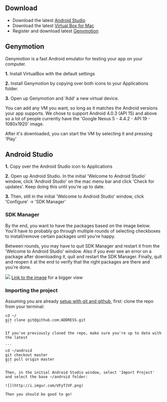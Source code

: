 ## Download
* Download the latest [Android Studio](http://developer.android.com/sdk/installing/studio.html)
* Download the latest [Virtual Box for Mac](https://www.virtualbox.org/wiki/Downloads)
* Register and download latest [Genymotion](https://shop.genymotion.com/index.php?controller=order-opc)

## Genymotion
Genymotion is a fast Android emulator for testing your app on your computer.

**1.** Install VirtualBox with the default settings

**2.** Install Genymotion by copying over both icons to your Applications folder.

**3.** Open up Genymotion and 'Add' a new virtual device.

You can add any VM you want, so long as it matches the Android versions your app supports.  We chose to support Android 4.0.3 (API 15) and above so a lot of people currently have the 'Google Nexus 5 - 4.4.2 - API 19 - 1080x1920' image.

After it's downloaded, you can start the VM by selecting it and pressing 'Play'

## Android Studio
**1.** Copy over the Android Studio icon to Applications

**2.** Open up Android Studio.  In the initial 'Welcome to Android Studio' window, click 'Android Studio' on the mac menu bar and click 'Check for updates'.  Keep doing this until you're up to date.

**3.** Then, still in the initial 'Welcome to Android Studio' window, click 'Configure' -> 'SDK Manager'

### SDK Manager

By the end, you want to have the packages based on the image below.  You'll have to probably go through multiple rounds of selecting checkboxes to install/remove certain packages until you're happy.  

Between rounds, you may have to quit SDK Manager and restart it from the 'Welcome to Android Studio' window.  Also if you ever see an error on a package after downloading it, quit and restart the SDK Manager.  Finally, quit and reopen it at the end to verify that the right packages are there and you're done.

![](http://i.imgur.com/QqsBUUU.png)
[Link to the image](http://i.imgur.com/QqsBUUU.png) for a bigger view

### Importing the project

Assuming you are already [setup with git and github](SettingUpGit.md), first: clone the repo from your terminal:

````
cd ~/
git clone git@github.com:ADDRESS.git
```

If you've previously cloned the repo, make sure you're up to date with the latest

```
cd ~/android
git checkout master
git pull origin master
```

Then, in the initial Android Studio window, select 'Import Project' and select the base ~/android folder:

![](http://i.imgur.com/UFyTJVF.png)

Then you should be good to go!